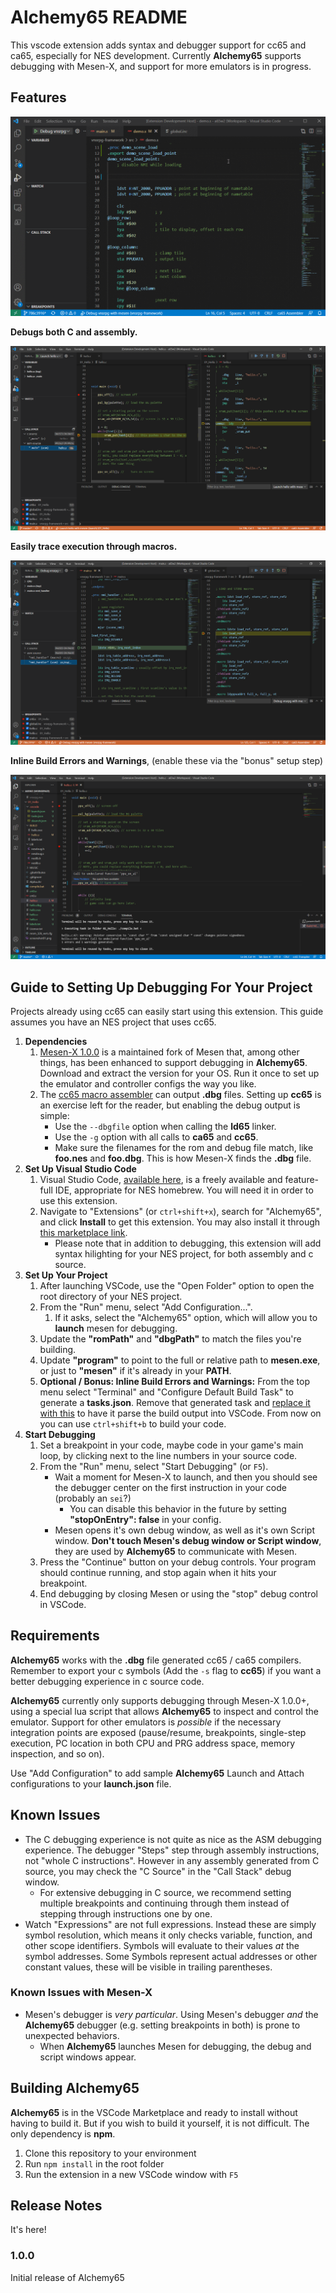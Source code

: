 # Alchemy65 README

This vscode extension adds syntax and debugger support for cc65 and ca65, especially for NES development. Currently **Alchemy65** supports debugging with Mesen-X, and support for more emulators is in progress.

## Features

![development demo](https://github.com/AlchemicRaker/alchemy65/raw/master/res/dev-demo.gif)

**Debugs both C and assembly.**

![Debugs both C and assembly.](https://github.com/AlchemicRaker/alchemy65/raw/master/res/c-and-asm.png)

**Easily trace execution through macros.**

![Easily trace execution of macros.](https://github.com/AlchemicRaker/alchemy65/raw/master/res/macro-stack.png)

**Inline Build Errors and Warnings**, (enable these via the "bonus" setup step)

![Inline Build Errors and Warnings](https://github.com/AlchemicRaker/alchemy65/raw/master/res/build-output.png)

## Guide to Setting Up Debugging For Your Project

Projects already using cc65 can easily start using this extension. This guide assumes you have an NES project that uses cc65.

1. **Dependencies**
    1. [Mesen-X 1.0.0](https://github.com/NovaSquirrel/Mesen-X/releases/tag/1.0.0) is a maintained fork of Mesen that, among other things, has been enhanced to support debugging in **Alchemy65**. Download and extract the version for your OS. Run it once to set up the emulator and controller configs the way you like.
    2. The [cc65 macro assembler](https://cc65.github.io/) can output **.dbg** files. Setting up **cc65** is an exercise left for the reader, but enabling the debug output is simple:
        * Use the `--dbgfile` option when calling the **ld65** linker.
        * Use the `-g` option with all calls to **ca65** and **cc65**.
        * Make sure the filenames for the rom and debug file match, like **foo.nes** and **foo.dbg**. This is how Mesen-X finds the **.dbg** file.
1. **Set Up Visual Studio Code**
    1. Visual Studio Code, [available here](https://code.visualstudio.com/), is a freely available and feature-full IDE, appropriate for NES homebrew. You will need it in order to use this extension.
    1. Navigate to "Extensions" (or `ctrl+shift+x`), search for "Alchemy65", and click **Install** to get this extension. You may also install it through [this marketplace link](https://marketplace.visualstudio.com/items?itemName=alchemic-raker.alchemy65).
        * Please note that in addition to debugging, this extension will add syntax hilighting for your NES project, for both assembly and c source.
1. **Set Up Your Project**
    1. After launching VSCode, use the "Open Folder" option to open the root directory of your NES project.
    1. From the "Run" menu, select "Add Configuration...".
        1. If it asks, select the "Alchemy65" option, which will allow you to **launch** mesen for debugging.
    1. Update the **"romPath"** and **"dbgPath"** to match the files you're building.
    1. Update **"program"** to point to the full or relative path to **mesen.exe**, or just to **"mesen"** if it's already in your **PATH**.
    1. **Optional / Bonus: Inline Build Errors and Warnings:** From the top menu select "Terminal" and "Configure Default Build Task" to generate a **tasks.json**. Remove that generated task and [replace it with this](res/sample-tasks.json) to have it parse the build output into VSCode. From now on you can use `ctrl+shift+b` to build your code.
1. **Start Debugging**
    1. Set a breakpoint in your code, maybe code in your game's main loop, by clicking next to the line numbers in your source code.
    1. From the "Run" menu, select "Start Debugging" (or `F5`).
        * Wait a moment for Mesen-X to launch, and then you should see the debugger center on the first instruction in your code (probably an `sei`?)
            * You can disable this behavior in the future by setting **"stopOnEntry": false** in your config.
        * Mesen opens it's own debug window, as well as it's own Script window. **Don't touch Mesen's debug window or Script window**, they are used by **Alchemy65** to communicate with Mesen.
    1. Press the "Continue" button on your debug controls. Your program should continue running, and stop again when it hits your breakpoint.
    1. End debugging by closing Mesen or using the "stop" debug control in VSCode.


## Requirements

**Alchemy65** works with the **.dbg** file generated cc65 / ca65 compilers. Remember to export your c symbols (Add the `-s` flag to **cc65**) if you want a better debugging experience in c source code.

**Alchemy65** currently only supports debugging through Mesen-X 1.0.0+, using a special lua script that allows **Alchemy65** to inspect and control the emulator. Support for other emulators is _possible_ if the necessary integration points are exposed (pause/resume, breakpoints, single-step execution, PC location in both CPU and PRG address space, memory inspection, and so on). 

Use "Add Configuration" to add sample **Alchemy65** Launch and Attach configurations to your **launch.json** file.

## Known Issues

* The C debugging experience is not quite as nice as the ASM debugging experience. The debugger "Steps" step through assembly instructions, not "whole C instructions". However in any assembly generated from C source, you may check the "C Source" in the "Call Stack" debug window.
  * For extensive debugging in C source, we recommend setting multiple breakpoints and continuing through them instead of stepping through instructions one by one.
* Watch "Expressions" are not full expressions. Instead these are simply symbol resolution, which means it only checks variable, function, and other scope identifiers. Symbols will evaluate to their values _at_ the symbol addresses. Some Symbols represent actual addresses or other constant values, these will be visible in trailing parentheses.

### Known Issues with Mesen-X

* Mesen's debugger is _very particular_. Using Mesen's debugger _and_ the **Alchemy65** debugger (e.g. setting breakpoints in both) is prone to unexpected behaviors.
  * When **Alchemy65** launches Mesen for debugging, the debug and script windows appear.

## Building Alchemy65

**Alchemy65** is in the VSCode Marketplace and ready to install without having to build it. But if you wish to build it yourself, it is not difficult. The only dependency is **npm**.

1. Clone this repository to your environment
2. Run `npm install` in the root folder
3. Run the extension in a new VSCode window with `F5`

## Release Notes

It's here!

### 1.0.0

Initial release of Alchemy65

